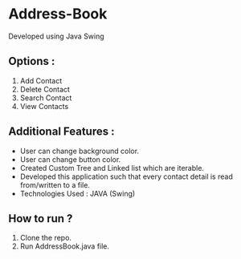 # Address-Book
Developed using Java Swing

## Options :
1. Add Contact
2. Delete Contact
3. Search Contact
4. View Contacts

## Additional Features :
- User can change background color.
- User can change button color.
- Created Custom Tree and Linked list which are iterable.
- Developed this application such that every contact detail is read from/written to a file.
- Technologies Used : JAVA (Swing)

## How to run ?
1. Clone the repo.
2. Run AddressBook.java file.
